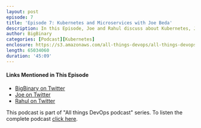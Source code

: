 ```yaml
---
layout: post
episode: 7
title: 'Episode 7: Kubernetes and Microservices with Joe Beda'
description: In this Episode, Joe and Rahul discuss about Kubernetes, Joe talks about the little bit history of kubernetes and about tools he is building to solve the problems in kuberntes eco-system.
author: BigBinary
categories: [Podcast][Kubernetes]
enclosure: https://s3.amazonaws.com/all-things-devops/all-things-devops-episode-7.mp3
length: 65034060
duration: '45:09'
---
```



#### Links Mentioned in This Episode

* [BigBinary on Twitter](https://twitter.com/BigBinary)
* [Joe on Twitter](https://twitter.com/jbeda)
* [Rahul on Twitter](https://twitter.com/Rahul_Mahale)

This podcast is part of "All things DevOps podcast" series. To listen the complete podcast  [click here](https://allthingsdevops.bigbinary.com/2018/03/08/kubernetes-and-microservices-with-joe-beda.html).